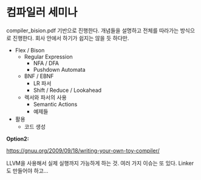 # 컴파일러 세미나 

compiler_bision.pdf 기반으로 진행한다. 개념들을 설명하고 전체를 따라가는 방식으로 진행한다.  회사 안에서 하기가 쉽지는 않을 듯 하다만. 

- Flex / Bison 
  - Regular Expression 
    - NFA / DFA 
    - Pushdown Automata
  - BNF / EBNF 
    - LR 파서 
    - Shift / Reduce / Lookahead 
  - 렉서와 파서의 사용 
    - Semantic Actions 
    - 예제들 
- 활용 
  - 코드 생성 



**Option2:** 

https://gnuu.org/2009/09/18/writing-your-own-toy-compiler/

LLVM을 사용해서 실제 실행까지 가능하게 하는 것. 여러 가지 이슈는 또 있다. Linker도 만들어야 하고... 



